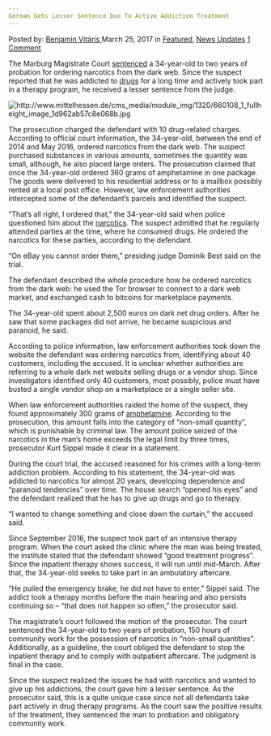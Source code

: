 ```yaml
---
German Gets Lesser Sentence Due To Active Addiction Treatment
---
```

<article class="post-listing post-18784 post type-post status-publish format-standard has-post-thumbnail hentry 
category-news-updates tag-active tag-addiction tag-due tag-german tag-lesser tag-sentence tag-treatment">
<div class="post-inner">
<span>Posted by: <a href="https://www.deepdotweb.com/author/benjaminvi/" title="">Benjamin Vitáris </a></span>
<span>March 25, 2017</span>
<span>in <a href="https://www.deepdotweb.com/category/deepdot-news/" rel="category tag">Featured</a>, <a href="https://www.deepdotweb.com/category/news-updates/" rel="category tag">News Updates</a></span>
<span><a href="https://www.deepdotweb.com/2017/03/25/german-gets-lesser-sentence-due-active-addiction-treatment/#comments">1 Comment</a></span>


<p>The Marburg Magistrate Court <a href="http://www.mittelhessen.de/lokales/region-marburg-biedenkopf_artikel,-Suechtiger-zieht-die-Notbremse-_arid,885024.html#top">sentenced</a> a 34-year-old to two years of probation for ordering narcotics from the dark web. Since the suspect reported that he was addicted to <a href="https://www.deepdotweb.com/tag/drugs/">drugs</a> for a long time and actively took part in a therapy program, he received a lesser sentence from the judge.</p>
<p><img class="wp-image-18789 aligncenter" src="https://www.deepdotweb.com/wp-content/uploads/2017/03/http-www-mittelhessen-de-cms_media-module_img-13.jpeg" alt="http://www.mittelhessen.de/cms_media/module_img/1320/660108_1_fullheight_image_1d962ab57c8e068b.jpg" srcset="https://www.deepdotweb.com/wp-content/uploads/2017/03/http-www-mittelhessen-de-cms_media-module_img-13.jpeg 594w, https://www.deepdotweb.com/wp-content/uploads/2017/03/http-www-mittelhessen-de-cms_media-module_img-13-300x227.jpeg 300w" sizes="(max-width: 594px) 100vw, 594px"/></p>
<p>The prosecution charged the defendant with 10 drug-related charges. According to official court information, the 34-year-old, between the end of 2014 and May 2016, ordered narcotics from the dark web. The suspect purchased substances in various amounts, sometimes the quantity was small, although, he also placed large orders. The prosecution claimed that once the 34-year-old ordered 360 grams of amphetamine in one package. The goods were delivered to his residential address or to a mailbox possibly rented at a local post office. However, law enforcement authorities intercepted some of the defendant’s parcels and identified the suspect.</p>
<p>&#8220;That&#8217;s all right, I ordered that,&#8221; the 34-year-old said when police questioned him about the <a href="https://www.deepdotweb.com/tag/narcotics/">narcotics</a>. The suspect admitted that he regularly attended parties at the time, where he consumed drugs. He ordered the narcotics for these parties, according to the defendant.</p>
<p>&#8220;On eBay you cannot order them,&#8221; presiding judge Dominik Best said on the trial.</p>
<p>The defendant described the whole procedure how he ordered narcotics from the dark web: he used the Tor browser to connect to a dark web market, and exchanged cash to bitcoins for marketplace payments.</p>
<p>The 34-year-old spent about 2,500 euros on dark net drug orders. After he saw that some packages did not arrive, he became suspicious and paranoid, he said.</p>
<p><a id="post-18784-_gjdgxs"></a> According to police information, law enforcement authorities took down the website the defendant was ordering narcotics from, identifying about 40 customers, including the accused. It is unclear whether authorities are referring to a whole dark net website selling drugs or a vendor shop. Since investigators identified only 40 customers, most possibly, police must have busted a single vendor shop on a marketplace or a single seller site.</p>
<p>When law enforcement authorities raided the home of the suspect, they found approximately 300 grams of <a href="https://www.deepdotweb.com/tag/amphetamine/">amphetamine</a>. According to the prosecution, this amount falls into the category of “non-small quantity”, which is punishable by criminal law. The amount police seized of the narcotics in the man’s home exceeds the legal limit by three times, prosecutor Kurt Sippel made it clear in a statement.</p>
<p>During the court trial, the accused reasoned for his crimes with a long-term addiction problem. According to his statement, the 34-year-old was addicted to narcotics for almost 20 years, developing dependence and “paranoid tendencies” over time. The house search “opened his eyes” and the defendant realized that he has to give up drugs and go to therapy.</p>
<p>&#8220;I wanted to change something and close down the curtain,&#8221; the accused said.</p>
<p>Since September 2016, the suspect took part of an intensive therapy program. When the court asked the clinic where the man was being treated, the institute stated that the defendant showed “good treatment progress”. Since the inpatient therapy shows success, it will run until mid-March. After that, the 34-year-old seeks to take part in an ambulatory aftercare.</p>
<p>&#8220;He pulled the emergency brake, he did not have to enter,&#8221; Sippel said. The addict took a therapy months before the main hearing and also persists continuing so &#8211; &#8220;that does not happen so often,&#8221; the prosecutor said.</p>
<p>The magistrate’s court followed the motion of the prosecutor. The court sentenced the 34-year-old to two years of probation, 150 hours of community work for the possession of narcotics in “non-small quantities”. Additionally, as a guideline, the court obliged the defendant to stop the inpatient therapy and to comply with outpatient aftercare. The judgment is final in the case.</p>
<p>Since the suspect realized the issues he had with narcotics and wanted to give up his addictions, the court gave him a lesser sentence. As the prosecutor said, this is a quite unique case since not all defendants take part actively in drug therapy programs. As the court saw the positive results of the treatment, they sentenced the man to probation and obligatory community work.</p>
</div>
<span style="display:none"><a href="https://www.deepdotweb.com/tag/active/" rel="tag">active</a> <a href="https://www.deepdotweb.com/tag/addiction/" rel="tag">addiction</a> <a href="https://www.deepdotweb.com/tag/due/" rel="tag">due</a> <a href="https://www.deepdotweb.com/tag/german/" rel="tag">german</a> <a href="https://www.deepdotweb.com/tag/lesser/" rel="tag">lesser</a> <a href="https://www.deepdotweb.com/tag/sentence/" rel="tag">sentence</a> <a href="https://www.deepdotweb.com/tag/treatment/" rel="tag">treatment</a></span> <span style="display:none" class="updated">2017-03-25</span>
<div style="display:none" class="vcard author" itemprop="author" itemscope itemtype="http://schema.org/Person"><strong class="fn" itemprop="name"><a href="https://www.deepdotweb.com/author/benjaminvi/" title="Posts by Benjamin Vitáris" rel="author">Benjamin Vitáris</a></strong></div>
</div>
</article>

